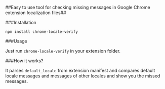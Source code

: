 ##Easy to use tool for checking missing messages in Google Chrome extension localization files##

###Installation

`npm install chrome-locale-verify`

###Usage

Just run `chrome-locale-verify` in your extension folder.

###How it works?

It parses `default_locale` from extension manifest and compares default locale messages and messages of other locales and show you the missed messages.